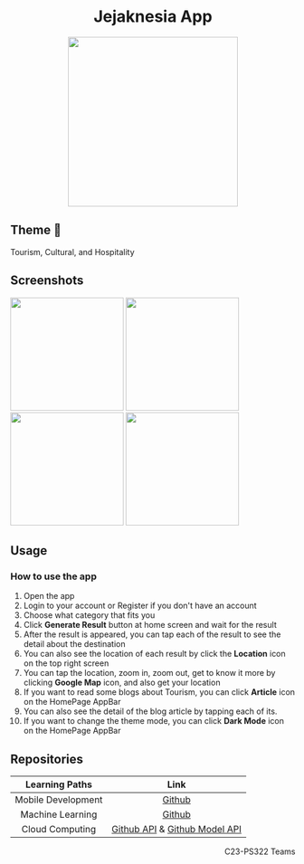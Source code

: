 <div align="center">
  <h1 align="center">Jejaknesia App</h1>
	<img src="https://i.ibb.co/yVt3cBj/jejaknesia-logo-horizontal.png" width="300" />
</div>

## Theme 🌆
Tourism, Cultural, and Hospitality

## Screenshots
<div>
	<img src="" width="200" />
	<img src="" width="200" />
	<img src="" width="200" />
	<img src="" width="200" />
</div>

## Usage
### How to use the app
1. Open the app
2. Login to your account or Register if you don't have an account
3. Choose what category that fits you
4. Click **Generate Result** button at home screen and wait for the result
5. After the result is appeared, you can tap each of the result to see the detail about the destination
6. You can also see the location of each result by click the **Location** icon on the top right screen
7. You can tap the location, zoom in, zoom out, get to know it more by clicking **Google Map** icon, and also get your location
8. If you want to read some blogs about Tourism, you can click **Article** icon on the HomePage AppBar
9. You can also see the detail of the blog article by tapping each of its.
10. If you want to change the theme mode, you can click **Dark Mode** icon on the HomePage AppBar


## Repositories

|   Learning Paths   |                                Link                                |
| :----------------: | :----------------------------------------------------------------: |
| Mobile Development | [Github](https://github.com/Jejaknesia/mobile_development) |
|  Machine Learning  |  [Github]()  |
|   Cloud Computing  |   [Github API](https://github.com/Jejaknesia/jejaknesia-api) & [Github Model API](https://github.com/Jejaknesia/jejaknesia-models-api)  |

<p align="right"> C23-PS322 Teams </p>
